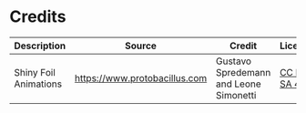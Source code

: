 # Credits


| Description | Source | Credit | License |
| --- | --- | --- | --- |
| Shiny Foil Animations | https://www.protobacillus.com | Gustavo Spredemann and Leone Simonetti | [CC BY-SA 4.0](https://href.li/?https://creativecommons.org/licenses/by-sa/4.0/) |

